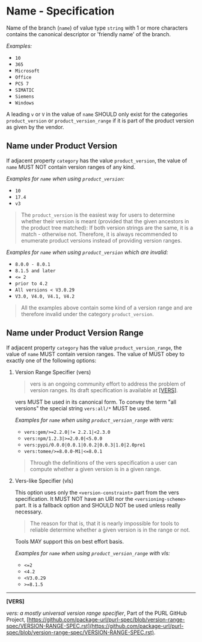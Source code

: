 # Name - Specification

Name of the branch (`name`) of value type `string` with 1 or more characters contains the canonical descriptor or
'friendly name' of the branch.

*Examples:*

* `10`
* `365`
* `Microsoft`
* `Office`
* `PCS 7`
* `SIMATIC`
* `Siemens`
* `Windows`

A leading `v` or `V` in the value of `name` SHOULD only exist for the categories `product_version` or `product_version_range` if it is part of the product version as given by the vendor.

## Name under Product Version

If adjacent property `category` has the value `product_version`, the value of `name` MUST NOT contain version ranges of any kind.

*Examples for `name` when using `product_version`:*

* `10`
* `17.4`
* `v3`

> The `product_version` is the easiest way for users to determine whether their version is meant (provided that the
> given ancestors in the product tree matched): If both version strings are the same, it is a match - otherwise not.
> Therefore, it is always recommended to enumerate product versions instead of providing version ranges.

*Examples for `name` when using `product_version` which are invalid:*

* `8.0.0 - 8.0.1`
* `8.1.5 and later`
* `<= 2`
* `prior to 4.2`
* `All versions < V3.0.29`
* `V3.0, V4.0, V4.1, V4.2`

> All the examples above contain some kind of a version range and are therefore invalid under the category
> `product_version`.

## Name under Product Version Range

If adjacent property `category` has the value `product_version_range`, the value of `name` MUST contain version ranges.
The value of MUST obey to exactly one of the following options:

1. Version Range Specifier (vers)

   > vers is an ongoing community effort to address the problem of version ranges. Its draft specification is available
   > at [[VERS]](#vers).

   vers MUST be used in its canonical form. To convey the term "all versions" the special string `vers:all/*` MUST be used.

   *Examples for `name` when using `product_version_range` with vers:*

   * `vers:gem/>=2.2.0|!= 2.2.1|<2.3.0`
   * `vers:npm/1.2.3|>=2.0.0|<5.0.0`
   * `vers:pypi/0.0.0|0.0.1|0.0.2|0.0.3|1.0|2.0pre1`
   * `vers:tomee/>=8.0.0-M1|<=8.0.1`

   > Through the definitions of the vers specification a user can compute whether a given version is in a given range.

2. Vers-like Specifier (vls)

   This option uses only the `<version-constraint>` part from the vers specification. It MUST NOT have an URI nor the
   `<versioning-scheme>` part. It is a fallback option and SHOULD NOT be used unless really necessary.
   > The reason for that is, that it is nearly impossible for tools to reliable determine whether a given version is in
   > the range or not.

   Tools MAY support this on best effort basis.

   *Examples for `name` when using `product_version_range` with vls:*

   * `<=2`
   * `<4.2`
   * `<V3.0.29`
   * `>=8.1.5`

___

<a name="vers"/>**[VERS]**

_vers: a mostly universal version range specifier_, Part of the PURL GitHub Project,
[https://github.com/package-url/purl-spec/blob/version-range-spec/VERSION-RANGE-SPEC.rst](https://github.com/package-url/purl-spec/blob/version-range-spec/VERSION-RANGE-SPEC.rst).
